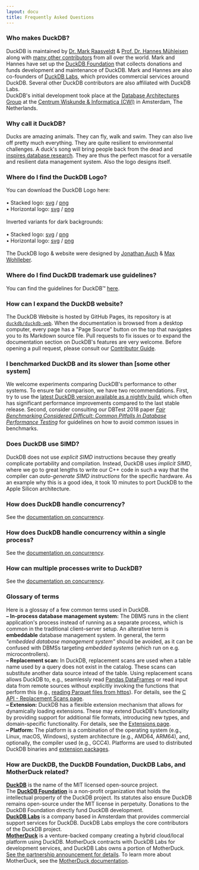 ```yaml
---
layout: docu
title: Frequently Asked Questions
---
```



### Who makes DuckDB?

DuckDB is maintained by [Dr. Mark Raasveldt](https://mytherin.github.io) & [Prof. Dr. Hannes Mühleisen](https://hannes.muehleisen.org) along with [many other contributors](https://github.com/duckdb/duckdb/graphs/contributors) from all over the world. Mark and Hannes have set up the [DuckDB Foundation](https://duckdb.org/foundation/) that collects donations and funds development and maintenance of DuckDB. Mark and Hannes are also co-founders of [DuckDB Labs](https://www.duckdblabs.com), which provides commercial services around DuckDB. Several other DuckDB contributors are also affiliated with DuckDB Labs.  
DuckDB's initial development took place at the [Database Architectures Group](https://www.cwi.nl/research/groups/database-architectures) at the [Centrum Wiskunde & Informatica (CWI)](https://www.cwi.nl) in Amsterdam, The Netherlands. 

### Why call it DuckDB?

Ducks are amazing animals. They can fly, walk and swim. They can also live off pretty much everything. They are quite resilient to environmental challenges. A duck's song will bring people back from the dead and [inspires database research](/images/wilbur.jpg). They are thus the perfect mascot for a versatile and resilient data management system. Also the logo designs itself.

### Where do I find the DuckDB Logo?

You can download the DuckDB Logo here: <br/>
<br/>
• Stacked logo: [svg](/images/logo-dl/DuckDB_Logo-stacked.svg) / [png](/images/logo-dl/DuckDB_Logo-stacked.png) <br/>
• Horizontal logo: [svg](/images/logo-dl/DuckDB_Logo-horizontal.svg) / [png](/images/logo-dl/DuckDB_Logo-horizontal.png) <br/>
<br/>
Inverted variants for dark backgrounds: <br/>
<br/>
• Stacked logo: [svg](/images/logo-dl/DuckDB_Logo-stacked-dark-mode.svg) / [png](/images/logo-dl/DuckDB_Logo-stacked-dark-mode.png) <br/>
• Horizontal logo: [svg](/images/logo-dl/DuckDB_Logo-horizontal-dark-mode.svg) / [png](/images/logo-dl/DuckDB_Logo-horizontal-dark-mode.png) <br/>
<br/>
The DuckDB logo & website were designed by [Jonathan Auch](http://jonathan-auch.de) & [Max Wohlleber](https://maxwohlleber.de).

### Where do I find DuckDB trademark use guidelines?

You can find the guidelines for DuckDB™ [here](/trademark_guidelines).

### How can I expand the DuckDB website?

The DuckDB Website is hosted by GitHub Pages, its repository is at [`duckdb/duckdb-web`](https://github.com/duckdb/duckdb-web).
When the documentation is browsed from a desktop computer, every page has a "Page Source" button on the top that navigates you to its Markdown source file.
Pull requests to fix issues or to expand the documentation section on DuckDB's features are very welcome.
Before opening a pull request, please consult our [Contributor Guide](https://github.com/duckdb/duckdb/blob/main/CONTRIBUTING.md).

### I benchmarked DuckDB and its slower than \[some other system\]

We welcome experiments comparing DuckDB's performance to other systems.
To ensure fair comparison, we have two recommendations.
First, try to use the [latest DuckDB version available as a nightly build](https://duckdb.org/docs/installation/), which often has significant performance improvements compared to the last stable release.
Second, consider consulting our DBTest 2018 paper [_Fair Benchmarking Considered Difficult: Common Pitfalls In Database Performance Testing_](https://hannes.muehleisen.org/publications/DBTEST2018-performance-testing.pdf) for guidelines on how to avoid common issues in benchmarks.

### Does DuckDB use SIMD?

DuckDB does not use *explicit SIMD* instructions because they greatly complicate portability and compilation. Instead, DuckDB uses *implicit SIMD*, where we go to great lengths to write our C++ code in such a way that the compiler can *auto-generate SIMD instructions* for the specific hardware. As an example why this is a good idea, it took 10 minutes to port DuckDB to the Apple Silicon architecture.

### How does DuckDB handle concurrency?

See the [documentation on concurrency](/docs/connect/concurrency#handling-concurrency).

### How does DuckDB handle concurrency within a single process?

See the [documentation on concurrency](/docs/connect/concurrency#concurrency-within-a-single-process).

### How can multiple processes write to DuckDB?

See the [documentation on concurrency](/docs/connect/concurrency#writing-to-duckdb-from-multiple-processes).

### Glossary of terms

Here is a glossay of a few common terms used in DuckDB.\
**– In-process database management system:** The DBMS runs in the client application's process instead of running as a separate process, which is common in the traditional client–server setup. An alterative term is **embeddable** database management system. In general, the term _"embedded database management system"_ should be avoided, as it can be confused with DBMSs targeting _embedded systems_ (which run on e.g. microcontrollers).\
**– Replacement scan:** In DuckDB, replacement scans are used when a table name used by a query does not exist in the catalog. These scans can substitute another data source intead of the table. Using replacement scans allows DuckDB to, e.g., seamlessly read [Pandas DataFrames](docs/guides/python/sql_on_pandas) or read input data from remote sources without explicitly invoking the functions that perform this (e.g., [reading Parquet files from https](/docs/guides/import/http_import)). For details, see the [C API - Replacement Scans page](/docs/api/c/replacement_scans).\
**– Extension:** DuckDB has a flexible extension mechanism that allows for dynamically loading extensions. These may extend DuckDB's functionality by providing support for additional file formats, introducing new types, and domain-specific functionality. For details, see the [Extensions page](/docs/extensions/overview).\
**– Platform:** The platform is a combination of the operating system (e.g., Linux, macOS, Windows), system architecture (e.g., AMD64, ARM64), and, optionally, the compiler used (e.g., GCC4). Platforms are used to distributed DuckDB binaries and [extension packages](/docs/extensions/working_with_extensions#platforms).

### How are DuckDB, the DuckDB Foundation, DuckDB Labs, and MotherDuck related?

[**DuckDB**](https://duckdb.org/) is the name of the MIT licensed open-source project.\
The [**DuckDB Foundation**](/foundation/) is a non-profit organization that holds the intellectual property of the DuckDB project.
Its statutes also ensure DuckDB remains open-source under the MIT license in perpetuity.
Donations to the DuckDB Foundation directly fund DuckDB development.\
[**DuckDB Labs**](https://duckdblabs.com/) is a company based in Amsterdam that provides commercial support services for DuckDB.
DuckDB Labs employs the core contributors of the DuckDB project.\
[**MotherDuck**](https://motherduck.com/) is a venture-backed company creating a hybrid cloud/local platform using DuckDB.
MotherDuck contracts with DuckDB Labs for development services, and DuckDB Labs owns a portion of MotherDuck.
[See the partnership announcement for details](https://duckdblabs.com/news/2022/11/15/motherduck-partnership.html).
To learn more about MotherDuck, see the [MotherDuck documentation](https://motherduck.com/docs).
